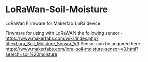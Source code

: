# LoRaWan-Soil-Moisture
LoRaWan Firmware for Makerfab LoRa device

Firwmare for using with LoRaWAN the following sensor - https://www.makerfabs.com/wiki/index.php?title=Lora_Soil_Moisture_Sensor_V3
Sensor can be acquired here : https://www.makerfabs.com/lora-soil-moisture-sensor-v3.html?search=soil%20moisture
